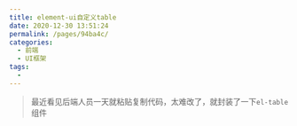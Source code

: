 ```yaml
---
title: element-ui自定义table
date: 2020-12-30 13:51:24
permalink: /pages/94ba4c/
categories:
  - 前端
  - UI框架
tags:
  - 
---
```

> 最近看见后端人员一天就粘贴复制代码，太难改了，就封装了一下`el-table`组件